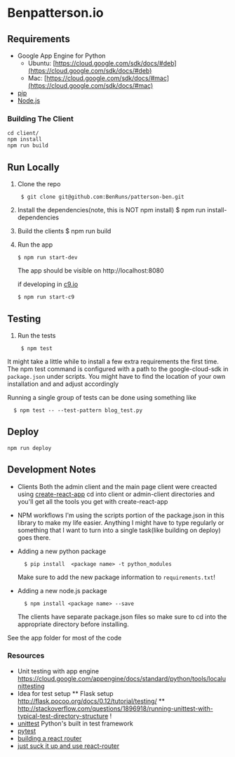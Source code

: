 
# Benpatterson.io

## Requirements

- Google App Engine for Python
  - Ubuntu:  [https://cloud.google.com/sdk/docs/#deb](https://cloud.google.com/sdk/docs/#deb)
  - Mac: [https://cloud.google.com/sdk/docs/#mac](https://cloud.google.com/sdk/docs/#mac)
- [pip](http://pip.readthedocs.io/en/stable/)
- [Node.js](https://nodejs.org/en/)

### Building The Client

    cd client/
    npm install
    npm run build

## Run Locally

1. Clone the repo

        $ git clone git@github.com:BenRuns/patterson-ben.git

3. Install the dependencies(note, this is NOT npm install)
        $ npm run install-dependencies

4. Build the clients
        $ npm run build

5.  Run the app

        $ npm run start-dev
      The app should be visible on http://localhost:8080

      if developing in [c9.io](http://c9.io)

        $ npm run start-c9



## Testing

1. Run the tests

        $ npm test

  It might take a little while to install a few extra requirements the first
  time. The npm test command is configured with a path to the google-cloud-sdk in
  `package.json` under scripts. You might have to find the location of your own
  installation and and adjust accordingly

  Running a single group of tests can be done using something like

      $ npm test -- --test-pattern blog_test.py


## Deploy

    npm run deploy


## Development Notes
- Clients
  Both the admin client and the main page client were creacted using
  [create-react-app](https://github.com/facebookincubator/create-react-app)
  cd into client or admin-client directories and you'll get all the tools you
  get with create-react-app

- NPM workflows
  I'm using the scripts portion of the package.json in this library to make my life easier.
  Anything I might have to type regularly or something that I want to turn into
  a single task(like building on deploy) goes there.

- Adding a new python package

        $ pip install  <package name> -t python_modules
    Make sure to add the new package information to `requirements.txt`!

- Adding a new node.js package

        $ npm install <package name> --save
  The clients have separate package.json files so make sure to cd into the appropriate
  directory before installing.

See the app folder for most of the code



 ### Resources
 - Unit testing with app engine https://cloud.google.com/appengine/docs/standard/python/tools/localunittesting
 - Idea for test setup
   ** Flask setup http://flask.pocoo.org/docs/0.12/tutorial/testing/
   ** http://stackoverflow.com/questions/1896918/running-unittest-with-typical-test-directory-structure !
 - [unittest](https://docs.python.org/2/library/unittest.html) Python's built in test framework
 - [pytest](http://doc.pytest.org/en/latest/)
 - [building a react router](http://jamesknelson.com/routing-with-raw-react/)
 - [just suck it up and use react-router](https://reacttraining.com/react-router/web/guides/quick-start)
